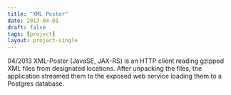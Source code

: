 ```yaml
---
title: "XML Poster"
date: 2013-04-01
draft: false
tags: [project]
layout: project-single
---
```


04/2013 XML-Poster (JavaSE, JAX-RS) is an HTTP client reading gzipped XML files from designated locations. After unpacking the files, the application streamed them to the exposed web service loading them to a Postgres database.